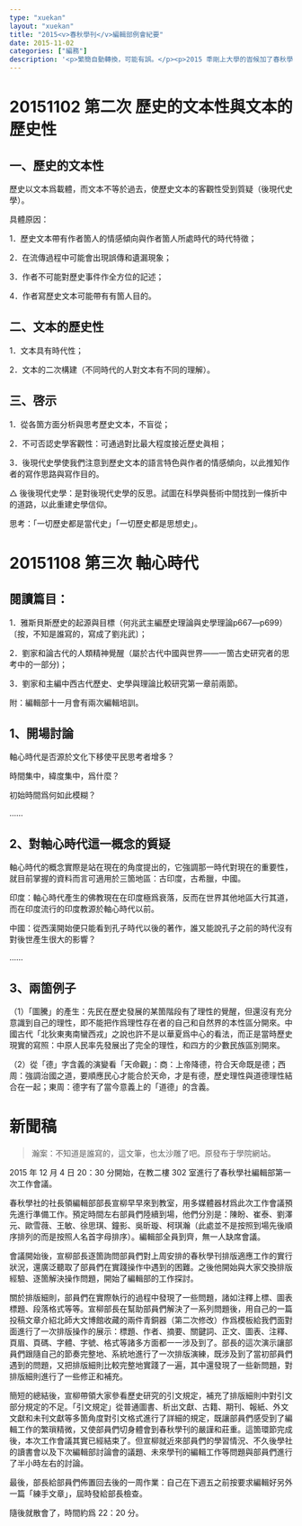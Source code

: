 ```yaml
---
type: "xuekan"
layout: "xuekan"
title: "2015<v>春秋學刊</v>編輯部例會紀要"
date: 2015-11-02
categories: ["編務"]
description: '<p>繁簡自動轉換，可能有誤。</p><p>2015 秊剛上大學的旹候加了春秋學社編輯部，宣學長便帶我們編輯部的每㒳周開讀書會，讀一些材料，多是他在講。不過似乎就進行了三四次，後來旹閒緊張，沒再開展。想當時，自己學業入門很大一部分有他的功勞。</p><p> 第一次讀的<v>殷周制度論</v>，不過沒記錄。</p>'
---
```


# 20151102 第二次 歷史的文本性與文本的歷史性

## 一、歷史的文本性

歷史以文本爲載體，而文本不等於過去，使歷史文本的客觀性受到質疑（後現代史學）。

具體原因：

1．歷史文本帶有作者箇人的情感傾向與作者箇人所處時代的時代特徵；

2．在流傳過程中可能會出現誤傳和遺漏現象；

3．作者不可能對歷史事件作全方位的記述；

4．作者寫歷史文本可能帶有有箇人目的。

## 二、文本的歷史性

1．文本具有時代性；

2．文本的二次構建（不同時代的人對文本有不同的理解）。

## 三、啓示

1．從各箇方面分析與思考歷史文本，不盲從；

2．不可否認史學客觀性：可通過對比最大程度接近歷史眞相；

3．後現代史學使我們注意到歷史文本的語言特色與作者的情感傾向，以此推知作者的寫作思路與寫作目的。

△ 後後現代史學：是對後現代史學的反思。試圖在科學與藝術中間找到一條折中的道路，以此重建史學信仰。

思考：「一切歷史都是當代史」「一切歷史都是思想史」。

#  20151108 第三次 軸心時代

## 閱讀篇目：

1．雅斯貝斯<v>歷史的起源與目標</v>（何兆武主編<v>歷史理論與史學理論</v>p667—p699）〔按，不知是誰寫的，寫成了劉兆武〕；

2．劉家和<v>論古代的人類精神覺醒</v>（屬於<v>古代中國與世界——一箇古史研究者的思考</v>中的一部分)；

3．劉家和主編<v>中西古代歷史、史學與理論比較研究</v>第一章前兩節。

附：編輯部十一月會有兩次編輯培訓。

## 1、開場討論

軸心時代是否源於文化下移使平民思考者增多？

時間集中，緯度集中，爲什麼？

初始時間爲何如此模糊？

……

## 2、對軸心時代這一概念的質疑

軸心時代的概念實際是站在現在的角度提出的，它強調那一時代對現在的重要性，就目前掌握的資料而言可適用於三箇地區：古印度，古希臘，中國。

印度：軸心時代產生的佛教現在在印度極爲衰落，反而在世界其他地區大行其道，而在印度流行的印度教源於軸心時代以前。

中國：從西漢開始便只能看到孔子時代以後的著作，誰又能說孔子之前的時代沒有對後世產生很大的影響？

……

## 3、兩箇例子

  （1）「圖騰」的產生：先民在歷史發展的某箇階段有了理性的覺醒，但還沒有充分意識到自己的理性，即不能把作爲理性存在者的自己和自然界的本性區分開來。中國古代「北狄東夷南蠻西戎」之說也許不是以華夏爲中心的看法，而正是當時歷史現實的寫照：中原人民率先發展出了完全的理性，和四方的少數民族區別開來。

  （2）從「德」字含義的演變看「天命觀」：商：上帝降德，符合天命既是德；西周：強調治國之道，要順應民心才能合於天命，才是有德，歷史理性與道德理性結合在一起；東周：德字有了當今意義上的「道德」的含義。

# 新聞稿

> 瀚案：不知道是誰寫的，這文筆，也太沙雕了吧。原發布于學院網站。

2015 年 12 月 4 日 20：30 分開始，在教二樓 302 室進行了春秋學社編輯部第一次工作會議。

春秋學社的社長領編輯部部長宣柳早早來到教室，用多媒體器材爲此次工作會議預先進行準備工作。預定時間左右部員們陸續到場，他們分別是：陳盼、崔泰、劉澤元、歐雪薇、王敏、徐思琪、鐘影、吳昕璇、柯琪瀚（此處並不是按照到場先後順序排列的而是按照人名首字母排序）。編輯部全員到齊，無一人缺席會議。

會議開始後，宣柳部長逐箇詢問部員們對上周安排的<v>春秋學刊</v>排版適應工作的實行狀況，還廣泛聽取了部員們在實踐操作中遇到的困難。之後他開始與大家交換排版經驗、逐箇解決操作問題，開始了編輯部的工作探討。

關於排版細則，部員們在實際執行的過程中發現了一些問題，諸如注釋上標、圖表標題、段落格式等等。宣柳部長在幫助部員們解決了一系列問題後，用自己的一篇投稿文章<v>介紹北師大文博館收藏的兩件青銅器（第二次修改）</v>作爲模板給我們面對面進行了一次排版操作的展示：標題、作者、摘要、關鍵詞、正文、圖表、注釋、頁眉、頁碼、字體、字號、格式等諸多方面都一一涉及到了。部長的這次演示讓部員們跟隨自己的節奏完整地、系統地進行了一次排版演練，既涉及到了當初部員們遇到的問題，又把排版細則比較完整地實踐了一遍，其中還發現了一些新問題，對排版細則進行了一些修正和補充。

簡短的總結後，宣柳帶領大家參看<v>歷史研究</v>的引文規定，補充了排版細則中對引文部分規定的不足。「引文規定」從普通圖書、析出文獻、古籍、期刊、報紙、外文文獻和未刊文獻等多箇角度對引文格式進行了詳細的規定，既讓部員們感受到了編輯工作的繁瑣精微，又使部員們切身體會到<v>春秋學刊</v>的嚴謹和莊重。這箇環節完成後，本次工作會議其實已經結束了。但宣柳就近來部員們的學習情況、不久後學社的讀書會以及下次編輯部討論會的議題、未來學刊的編輯工作等問題與部員們進行了半小時左右的討論。

最後，部長給部員們佈置回去後的一周作業：自己在下週五之前按要求編輯好另外一篇「練手文章」，屆時發給部長檢查。

隨後就散會了，時間約爲 22：20 分。
